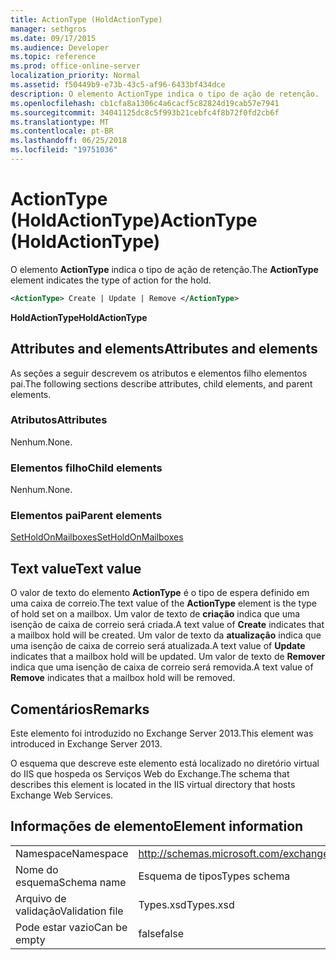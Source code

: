 ```yaml
---
title: ActionType (HoldActionType)
manager: sethgros
ms.date: 09/17/2015
ms.audience: Developer
ms.topic: reference
ms.prod: office-online-server
localization_priority: Normal
ms.assetid: f50449b9-e73b-43c5-af96-6433bf434dce
description: O elemento ActionType indica o tipo de ação de retenção.
ms.openlocfilehash: cb1cfa8a1306c4a6cacf5c82824d19cab57e7941
ms.sourcegitcommit: 34041125dc8c5f993b21cebfc4f8b72f0fd2cb6f
ms.translationtype: MT
ms.contentlocale: pt-BR
ms.lasthandoff: 06/25/2018
ms.locfileid: "19751036"
---
```

# <a name="actiontype-holdactiontype"></a><span data-ttu-id="80960-103">ActionType (HoldActionType)</span><span class="sxs-lookup"><span data-stu-id="80960-103">ActionType (HoldActionType)</span></span>

<span data-ttu-id="80960-104">O elemento **ActionType** indica o tipo de ação de retenção.</span><span class="sxs-lookup"><span data-stu-id="80960-104">The **ActionType** element indicates the type of action for the hold.</span></span> 
  
```XML
<ActionType> Create | Update | Remove </ActionType>
```

 <span data-ttu-id="80960-105">**HoldActionType**</span><span class="sxs-lookup"><span data-stu-id="80960-105">**HoldActionType**</span></span>
## <a name="attributes-and-elements"></a><span data-ttu-id="80960-106">Attributes and elements</span><span class="sxs-lookup"><span data-stu-id="80960-106">Attributes and elements</span></span>

<span data-ttu-id="80960-107">As seções a seguir descrevem os atributos e elementos filho elementos pai.</span><span class="sxs-lookup"><span data-stu-id="80960-107">The following sections describe attributes, child elements, and parent elements.</span></span>
  
### <a name="attributes"></a><span data-ttu-id="80960-108">Atributos</span><span class="sxs-lookup"><span data-stu-id="80960-108">Attributes</span></span>

<span data-ttu-id="80960-109">Nenhum.</span><span class="sxs-lookup"><span data-stu-id="80960-109">None.</span></span>
  
### <a name="child-elements"></a><span data-ttu-id="80960-110">Elementos filho</span><span class="sxs-lookup"><span data-stu-id="80960-110">Child elements</span></span>

<span data-ttu-id="80960-111">Nenhum.</span><span class="sxs-lookup"><span data-stu-id="80960-111">None.</span></span>
  
### <a name="parent-elements"></a><span data-ttu-id="80960-112">Elementos pai</span><span class="sxs-lookup"><span data-stu-id="80960-112">Parent elements</span></span>

[<span data-ttu-id="80960-113">SetHoldOnMailboxes</span><span class="sxs-lookup"><span data-stu-id="80960-113">SetHoldOnMailboxes</span></span>](setholdonmailboxes.md)
  
## <a name="text-value"></a><span data-ttu-id="80960-114">Text value</span><span class="sxs-lookup"><span data-stu-id="80960-114">Text value</span></span>

<span data-ttu-id="80960-115">O valor de texto do elemento **ActionType** é o tipo de espera definido em uma caixa de correio.</span><span class="sxs-lookup"><span data-stu-id="80960-115">The text value of the **ActionType** element is the type of hold set on a mailbox.</span></span> <span data-ttu-id="80960-116">Um valor de texto de **criação** indica que uma isenção de caixa de correio será criada.</span><span class="sxs-lookup"><span data-stu-id="80960-116">A text value of **Create** indicates that a mailbox hold will be created.</span></span> <span data-ttu-id="80960-117">Um valor de texto da **atualização** indica que uma isenção de caixa de correio será atualizada.</span><span class="sxs-lookup"><span data-stu-id="80960-117">A text value of **Update** indicates that a mailbox hold will be updated.</span></span> <span data-ttu-id="80960-118">Um valor de texto de **Remover** indica que uma isenção de caixa de correio será removida.</span><span class="sxs-lookup"><span data-stu-id="80960-118">A text value of **Remove** indicates that a mailbox hold will be removed.</span></span> 
  
## <a name="remarks"></a><span data-ttu-id="80960-119">Comentários</span><span class="sxs-lookup"><span data-stu-id="80960-119">Remarks</span></span>

<span data-ttu-id="80960-120">Este elemento foi introduzido no Exchange Server 2013.</span><span class="sxs-lookup"><span data-stu-id="80960-120">This element was introduced in Exchange Server 2013.</span></span>
  
<span data-ttu-id="80960-121">O esquema que descreve este elemento está localizado no diretório virtual do IIS que hospeda os Serviços Web do Exchange.</span><span class="sxs-lookup"><span data-stu-id="80960-121">The schema that describes this element is located in the IIS virtual directory that hosts Exchange Web Services.</span></span>
  
## <a name="element-information"></a><span data-ttu-id="80960-122">Informações de elemento</span><span class="sxs-lookup"><span data-stu-id="80960-122">Element information</span></span>

|||
|:-----|:-----|
|<span data-ttu-id="80960-123">Namespace</span><span class="sxs-lookup"><span data-stu-id="80960-123">Namespace</span></span>  <br/> |http://schemas.microsoft.com/exchange/services/2006/types  <br/> |
|<span data-ttu-id="80960-124">Nome do esquema</span><span class="sxs-lookup"><span data-stu-id="80960-124">Schema name</span></span>  <br/> |<span data-ttu-id="80960-125">Esquema de tipos</span><span class="sxs-lookup"><span data-stu-id="80960-125">Types schema</span></span>  <br/> |
|<span data-ttu-id="80960-126">Arquivo de validação</span><span class="sxs-lookup"><span data-stu-id="80960-126">Validation file</span></span>  <br/> |<span data-ttu-id="80960-127">Types.xsd</span><span class="sxs-lookup"><span data-stu-id="80960-127">Types.xsd</span></span>  <br/> |
|<span data-ttu-id="80960-128">Pode estar vazio</span><span class="sxs-lookup"><span data-stu-id="80960-128">Can be empty</span></span>  <br/> |<span data-ttu-id="80960-129">false</span><span class="sxs-lookup"><span data-stu-id="80960-129">false</span></span>  <br/> |
   

